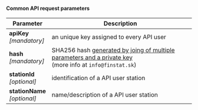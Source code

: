 #### Common API request parameters
| Parameter | Description |
| ----------- | ----------- |
| **apiKey**<br />*[mandatory]*| an unique key assigned to every API user |
| **hash**<br />*[mandatory]*| SHA256 hash [generated by joing of multiple parameters and a private key](sk-api/en/common?id=general-description-of-hash-function-calculation)<br />(more info at ```info@finstat.sk```) |
| **stationId**<br />*[optional]*| identification of a API user station |
| **stationName**<br />*[optional]*| name/description of a API user station |
